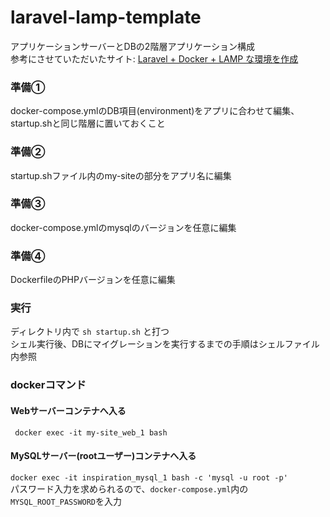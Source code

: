 # laravel-lamp-template

アプリケーションサーバーとDBの2階層アプリケーション構成  
参考にさせていただいたサイト: [Laravel + Docker + LAMP な環境を作成](https://mossa.dev/post/laravel_docker_lamp/)

### 準備① 
docker-compose.ymlのDB項目(environment)をアプリに合わせて編集、startup.shと同じ階層に置いておくこと
### 準備② 
startup.shファイル内のmy-siteの部分をアプリ名に編集
### 準備③ 
docker-compose.ymlのmysqlのバージョンを任意に編集
### 準備④ 
DockerfileのPHPバージョンを任意に編集

### 実行
ディレクトリ内で `sh startup.sh` と打つ  
シェル実行後、DBにマイグレーションを実行するまでの手順はシェルファイル内参照

### dockerコマンド  
#### Webサーバーコンテナへ入る
` docker exec -it my-site_web_1 bash`  

#### MySQLサーバー(rootユーザー)コンテナへ入る
`docker exec -it inspiration_mysql_1 bash -c 'mysql -u root -p'`  
パスワード入力を求められるので、`docker-compose.yml`内の`MYSQL_ROOT_PASSWORD`を入力

